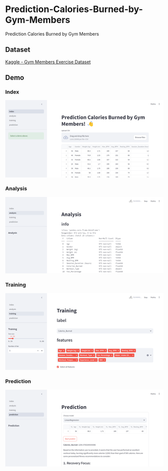 # Prediction-Calories-Burned-by-Gym-Members
Prediction Calories Burned by Gym Members

## Dataset

[Kaggle - Gym Members Exercise Dataset](https://www.kaggle.com/datasets/valakhorasani/gym-members-exercise-dataset)




## Demo

### Index

![](./img/Index.png)

### Analysis

![](./img/Analysis.png)


### Training

![](./img/Training.png)


### Prediction

![](./img/Prediction.png)